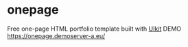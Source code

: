 # onepage

Free one-page HTML portfolio template built with <a href ="https://getuikit.com" target="_blank">UIkit</a>
DEMO <a href="https://onepage.demoserver-a.eu/" target="_blank">https://onepage.demoserver-a.eu/</a>
